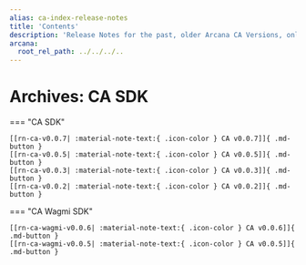 ```yaml
---
alias: ca-index-release-notes
title: 'Contents'
description: 'Release Notes for the past, older Arcana CA Versions, only for reference. Note these are not supported anymore.'
arcana:
  root_rel_path: ../../../..
---
```


# Archives: CA SDK

=== "CA SDK"

    [[rn-ca-v0.0.7| :material-note-text:{ .icon-color } CA v0.0.7]]{ .md-button }
    [[rn-ca-v0.0.5| :material-note-text:{ .icon-color } CA v0.0.5]]{ .md-button }
    [[rn-ca-v0.0.3| :material-note-text:{ .icon-color } CA v0.0.3]]{ .md-button }
    [[rn-ca-v0.0.2| :material-note-text:{ .icon-color } CA v0.0.2]]{ .md-button }

=== "CA Wagmi SDK"

    [[rn-ca-wagmi-v0.0.6| :material-note-text:{ .icon-color } CA v0.0.6]]{ .md-button }
    [[rn-ca-wagmi-v0.0.5| :material-note-text:{ .icon-color } CA v0.0.5]]{ .md-button }
